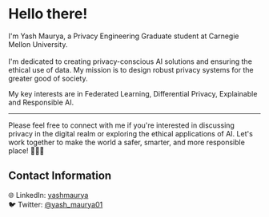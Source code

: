# Hello there!

I'm Yash Maurya, a Privacy Engineering Graduate student at Carnegie Mellon University. \
\
I'm dedicated to creating privacy-conscious AI solutions and ensuring the ethical use of data. My mission is to design robust privacy systems for the greater good of society. 

My key interests are in Federated Learning, Differential Privacy, Explainable and Responsible AI. 

---

Please feel free to connect with me if you're interested in discussing privacy in the digital realm or exploring the ethical applications of AI. Let's work together to make the world a safer, smarter, and more responsible place! 🚀🌐🤖

## Contact Information
🌐 LinkedIn: [yashmaurya](https://www.linkedin.com/in/yashmaurya/) \
🐦 Twitter: [@yash_maurya01](https://twitter.com/yash_maurya01) 
